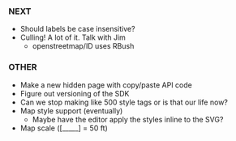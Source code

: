 ### NEXT

- Should labels be case insensitive?
- Culling! A lot of it. Talk with Jim
  - openstreetmap/ID uses RBush

### OTHER

- Make a new hidden page with copy/paste API code
- Figure out versioning of the SDK
- Can we stop making like 500 style tags or is that our life now?
- Map style support (eventually)
  - Maybe have the editor apply the styles inline to the SVG?
- Map scale ([_____] = 50 ft)
